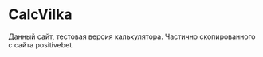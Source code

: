 # CalcVilka
Данный сайт, тестовая версия калькулятора. Частично скопированного с сайта positivebet.
